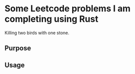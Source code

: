 # Some Leetcode problems I am completing using Rust

Killing two birds with one stone.

## Purpose

## Usage

